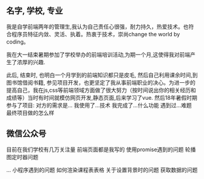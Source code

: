 ## 名字, 学校, 专业

我是自学前端两年的管理生,我认为自己责任心很强，耐力持久，热爱技术。也符合程序员特征内敛、灵活、执着。热衷于技术，崇尚change the world by coding。

我在大一结束暑期参加了学校举办的前端培训活动,为期一个月,这使得我对前端产生了浓厚的兴趣.

此后, 结束时, 也明白一个月学到的前端知识都只是皮毛, 然后自己利用课余时间,到图书馆借阅书籍, 参见项目开发，也更坚定了我从事前端职业的决心。为进一步的提高自己，我在js,css等前端领域方面做了很大努力（按时间说出你的相关经历和成绩等）当时有时间就模仿网页开发,静态页面,后来学习了vue.
然后18年暑假时期参与了项目:
对方的需求是...
我使用了...技术
我完成了...什么功能
遇到过...难题
最终项目做的怎么样

## 微信公众号
目前在我们学校有几万关注量
前端页面都是我写的
使用promise遇到的问题
轮播图定时器问题

...
小程序遇到的问题
如何渲染课程表表格
关于设置背景时的问题
获取数据的问题